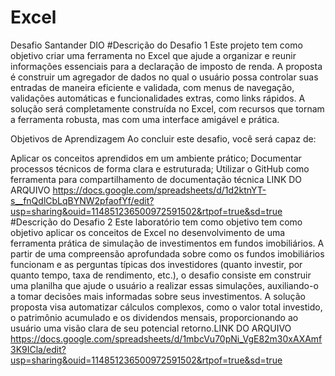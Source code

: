 # Excel
Desafio Santander DIO
#Descrição do Desafio 1
Este projeto tem como objetivo criar uma ferramenta no Excel que ajude a organizar e reunir informações essenciais para a declaração de imposto de renda. A proposta é construir um agregador de dados no qual o usuário possa controlar suas entradas de maneira eficiente e validada, com menus de navegação, validações automáticas e funcionalidades extras, como links rápidos. A solução será completamente construída no Excel, com recursos que tornam a ferramenta robusta, mas com uma interface amigável e prática.

Objetivos de Aprendizagem 
Ao concluir este desafio, você será capaz de: 

Aplicar os conceitos aprendidos em um ambiente prático;
Documentar processos técnicos de forma clara e estruturada; 
Utilizar o GitHub como ferramenta para compartilhamento de documentação técnica
LINK DO ARQUIVO https://docs.google.com/spreadsheets/d/1d2ktnYT-s__fnQdlCbLqBYNW2pfaofYf/edit?usp=sharing&ouid=114851236500972591502&rtpof=true&sd=true
#Descrição do Desafio 2
Este laboratório tem como objetivo tem como objetivo aplicar os conceitos de Excel no desenvolvimento de uma ferramenta prática de simulação de investimentos em fundos imobiliários. A partir de uma compreensão aprofundada sobre como os fundos imobiliários funcionam e as perguntas típicas dos investidores (quanto investir, por quanto tempo, taxa de rendimento, etc.), o desafio consiste em construir uma planilha que ajude o usuário a realizar essas simulações, auxiliando-o a tomar decisões mais informadas sobre seus investimentos. A solução proposta visa automatizar cálculos complexos, como o valor total investido, o patrimônio acumulado e os dividendos mensais, proporcionando ao usuário uma visão clara de seu potencial retorno.LINK DO ARQUIVO https://docs.google.com/spreadsheets/d/1mbcVu70pNi_VgE82m30xAXAmf3K9ICla/edit?usp=sharing&ouid=114851236500972591502&rtpof=true&sd=true
